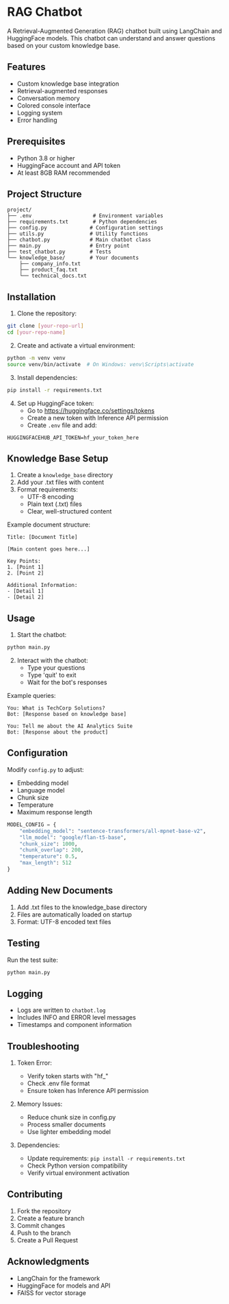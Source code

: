# RAG Chatbot

A Retrieval-Augmented Generation (RAG) chatbot built using LangChain and HuggingFace models. This chatbot can understand and answer questions based on your custom knowledge base.

## Features

- Custom knowledge base integration
- Retrieval-augmented responses
- Conversation memory
- Colored console interface
- Logging system
- Error handling

## Prerequisites

- Python 3.8 or higher
- HuggingFace account and API token
- At least 8GB RAM recommended

## Project Structure

```
project/
├── .env                    # Environment variables
├── requirements.txt        # Python dependencies
├── config.py              # Configuration settings
├── utils.py               # Utility functions
├── chatbot.py             # Main chatbot class
├── main.py                # Entry point
├── test_chatbot.py        # Tests
└── knowledge_base/        # Your documents
    ├── company_info.txt
    ├── product_faq.txt
    └── technical_docs.txt
```

## Installation

1. Clone the repository:
```bash
git clone [your-repo-url]
cd [your-repo-name]
```

2. Create and activate a virtual environment:
```bash
python -m venv venv
source venv/bin/activate  # On Windows: venv\Scripts\activate
```

3. Install dependencies:
```bash
pip install -r requirements.txt
```

4. Set up HuggingFace token:
   - Go to https://huggingface.co/settings/tokens
   - Create a new token with Inference API permission
   - Create `.env` file and add:
```
HUGGINGFACEHUB_API_TOKEN=hf_your_token_here
```

## Knowledge Base Setup

1. Create a `knowledge_base` directory
2. Add your .txt files with content
3. Format requirements:
   - UTF-8 encoding
   - Plain text (.txt) files
   - Clear, well-structured content

Example document structure:
```text
Title: [Document Title]

[Main content goes here...]

Key Points:
1. [Point 1]
2. [Point 2]

Additional Information:
- [Detail 1]
- [Detail 2]
```

## Usage

1. Start the chatbot:
```bash
python main.py
```

2. Interact with the chatbot:
   - Type your questions
   - Type 'quit' to exit
   - Wait for the bot's responses

Example queries:
```
You: What is TechCorp Solutions?
Bot: [Response based on knowledge base]

You: Tell me about the AI Analytics Suite
Bot: [Response about the product]
```

## Configuration

Modify `config.py` to adjust:
- Embedding model
- Language model
- Chunk size
- Temperature
- Maximum response length

```python
MODEL_CONFIG = {
    "embedding_model": "sentence-transformers/all-mpnet-base-v2",
    "llm_model": "google/flan-t5-base",
    "chunk_size": 1000,
    "chunk_overlap": 200,
    "temperature": 0.5,
    "max_length": 512
}
```

## Adding New Documents

1. Add .txt files to the knowledge_base directory
2. Files are automatically loaded on startup
3. Format: UTF-8 encoded text files

## Testing

Run the test suite:
```bash
python main.py
```

## Logging

- Logs are written to `chatbot.log`
- Includes INFO and ERROR level messages
- Timestamps and component information

## Troubleshooting

1. Token Error:
   - Verify token starts with "hf_"
   - Check .env file format
   - Ensure token has Inference API permission

2. Memory Issues:
   - Reduce chunk size in config.py
   - Process smaller documents
   - Use lighter embedding model

3. Dependencies:
   - Update requirements: `pip install -r requirements.txt`
   - Check Python version compatibility
   - Verify virtual environment activation

## Contributing

1. Fork the repository
2. Create a feature branch
3. Commit changes
4. Push to the branch
5. Create a Pull Request


## Acknowledgments

- LangChain for the framework
- HuggingFace for models and API
- FAISS for vector storage
